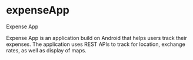 # expenseApp
Expense App

Expense App is an application build on Android that helps users track their expenses. The application uses REST APIs to track
for location, exchange rates, as well as display of maps.
